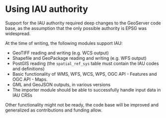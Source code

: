 # Using IAU authority

Support for the IAU authority required deep changes to the GeoServer code base, as the assumption that the only possible authority is EPSG was widespread.

At the time of writing, the following modules support IAU:

-   GeoTIFF reading and writing (e.g. WCS output)
-   Shapefile and GeoPackage reading and writing (e.g. WFS output)
-   PostGIS reading (the `spatial_ref_sys` table must contain the IAU codes and definitions)
-   Basic functionality of WMS, WFS, WCS, WPS, OGC API - Features and OGC API - Maps.
-   GML and GeoJSON outputs, in various versions
-   The importer module should be able to successfully handle input data in IAU CRSs

Other functionality might not be ready, the code base will be improved and generalized as contributions and funding allow.
